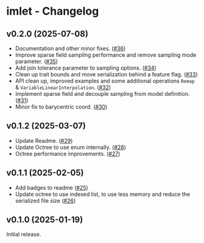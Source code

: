 # imlet - Changelog

## v0.2.0 (2025-07-08)
- Documentation and other minor fixes. ([#36](https://github.com/joelhi/imlet-rs/pull/36))
- Improve sparse field sampling performance and remove sampling mode parameter. ([#35](https://github.com/joelhi/imlet-rs/pull/35))
- Add join tolerance parameter to sampling options. ([#34](https://github.com/joelhi/imlet-rs/pull/34))
- Clean up trait bounds and move serialization behind a feature flag. ([#33](https://github.com/joelhi/imlet-rs/pull/33))
- API clean up, improved examples and some additional operations `Remap` & `VariableLinearInterpolation`. ([#32](https://github.com/joelhi/imlet-rs/pull/32))
- Implement sparse field and decouple sampling from model definition. ([#31](https://github.com/joelhi/imlet-rs/pull/31))
- Minor fix to barycentric coord. ([#30](https://github.com/joelhi/imlet-rs/pull/30))

## v0.1.2 (2025-03-07)
- Update Readme. ([#29](https://github.com/joelhi/imlet-rs/pull/29))
- Update Octree to use enum internally. ([#28](https://github.com/joelhi/imlet-rs/pull/28))
- Octree performance improvements. ([#27](https://github.com/joelhi/imlet-rs/pull/27))

## v0.1.1 (2025-02-05)
- Add badges to readme ([#25](https://github.com/joelhi/imlet-rs/pull/25))
- Update octree to use indexed list, to use less memory and reduce the serialized file size ([#26](https://github.com/joelhi/imlet-rs/pull/26))

## v0.1.0 (2025-01-19)
Initial release.
